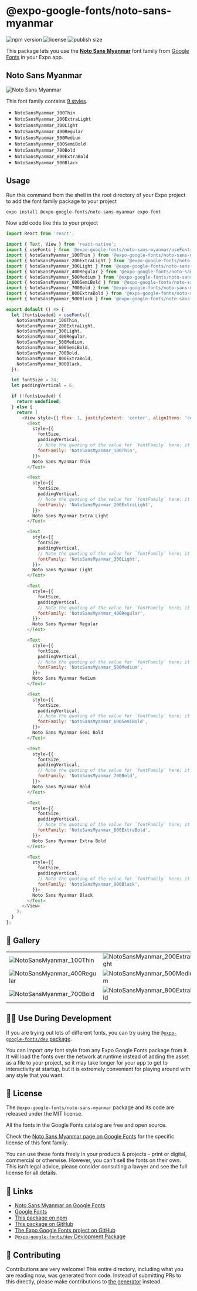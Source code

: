 # @expo-google-fonts/noto-sans-myanmar

![npm version](https://flat.badgen.net/npm/v/@expo-google-fonts/noto-sans-myanmar)
![license](https://flat.badgen.net/github/license/expo/google-fonts)
![publish size](https://flat.badgen.net/packagephobia/install/@expo-google-fonts/noto-sans-myanmar)

This package lets you use the [**Noto Sans Myanmar**](https://fonts.google.com/specimen/Noto+Sans+Myanmar) font family from [Google Fonts](https://fonts.google.com/) in your Expo app.

## Noto Sans Myanmar

![Noto Sans Myanmar](./font-family.png)

This font family contains [9 styles](#-gallery).

- `NotoSansMyanmar_100Thin`
- `NotoSansMyanmar_200ExtraLight`
- `NotoSansMyanmar_300Light`
- `NotoSansMyanmar_400Regular`
- `NotoSansMyanmar_500Medium`
- `NotoSansMyanmar_600SemiBold`
- `NotoSansMyanmar_700Bold`
- `NotoSansMyanmar_800ExtraBold`
- `NotoSansMyanmar_900Black`

## Usage

Run this command from the shell in the root directory of your Expo project to add the font family package to your project
```sh
expo install @expo-google-fonts/noto-sans-myanmar expo-font
```

Now add code like this to your project
```js
import React from 'react';

import { Text, View } from 'react-native';
import { useFonts } from '@expo-google-fonts/noto-sans-myanmar/useFonts';
import { NotoSansMyanmar_100Thin } from '@expo-google-fonts/noto-sans-myanmar/100Thin';
import { NotoSansMyanmar_200ExtraLight } from '@expo-google-fonts/noto-sans-myanmar/200ExtraLight';
import { NotoSansMyanmar_300Light } from '@expo-google-fonts/noto-sans-myanmar/300Light';
import { NotoSansMyanmar_400Regular } from '@expo-google-fonts/noto-sans-myanmar/400Regular';
import { NotoSansMyanmar_500Medium } from '@expo-google-fonts/noto-sans-myanmar/500Medium';
import { NotoSansMyanmar_600SemiBold } from '@expo-google-fonts/noto-sans-myanmar/600SemiBold';
import { NotoSansMyanmar_700Bold } from '@expo-google-fonts/noto-sans-myanmar/700Bold';
import { NotoSansMyanmar_800ExtraBold } from '@expo-google-fonts/noto-sans-myanmar/800ExtraBold';
import { NotoSansMyanmar_900Black } from '@expo-google-fonts/noto-sans-myanmar/900Black';

export default () => {
  let [fontsLoaded] = useFonts({
    NotoSansMyanmar_100Thin,
    NotoSansMyanmar_200ExtraLight,
    NotoSansMyanmar_300Light,
    NotoSansMyanmar_400Regular,
    NotoSansMyanmar_500Medium,
    NotoSansMyanmar_600SemiBold,
    NotoSansMyanmar_700Bold,
    NotoSansMyanmar_800ExtraBold,
    NotoSansMyanmar_900Black,
  });

  let fontSize = 24;
  let paddingVertical = 6;

  if (!fontsLoaded) {
    return undefined;
  } else {
    return (
      <View style={{ flex: 1, justifyContent: 'center', alignItems: 'center' }}>
        <Text
          style={{
            fontSize,
            paddingVertical,
            // Note the quoting of the value for `fontFamily` here; it expects a string!
            fontFamily: 'NotoSansMyanmar_100Thin',
          }}>
          Noto Sans Myanmar Thin
        </Text>

        <Text
          style={{
            fontSize,
            paddingVertical,
            // Note the quoting of the value for `fontFamily` here; it expects a string!
            fontFamily: 'NotoSansMyanmar_200ExtraLight',
          }}>
          Noto Sans Myanmar Extra Light
        </Text>

        <Text
          style={{
            fontSize,
            paddingVertical,
            // Note the quoting of the value for `fontFamily` here; it expects a string!
            fontFamily: 'NotoSansMyanmar_300Light',
          }}>
          Noto Sans Myanmar Light
        </Text>

        <Text
          style={{
            fontSize,
            paddingVertical,
            // Note the quoting of the value for `fontFamily` here; it expects a string!
            fontFamily: 'NotoSansMyanmar_400Regular',
          }}>
          Noto Sans Myanmar Regular
        </Text>

        <Text
          style={{
            fontSize,
            paddingVertical,
            // Note the quoting of the value for `fontFamily` here; it expects a string!
            fontFamily: 'NotoSansMyanmar_500Medium',
          }}>
          Noto Sans Myanmar Medium
        </Text>

        <Text
          style={{
            fontSize,
            paddingVertical,
            // Note the quoting of the value for `fontFamily` here; it expects a string!
            fontFamily: 'NotoSansMyanmar_600SemiBold',
          }}>
          Noto Sans Myanmar Semi Bold
        </Text>

        <Text
          style={{
            fontSize,
            paddingVertical,
            // Note the quoting of the value for `fontFamily` here; it expects a string!
            fontFamily: 'NotoSansMyanmar_700Bold',
          }}>
          Noto Sans Myanmar Bold
        </Text>

        <Text
          style={{
            fontSize,
            paddingVertical,
            // Note the quoting of the value for `fontFamily` here; it expects a string!
            fontFamily: 'NotoSansMyanmar_800ExtraBold',
          }}>
          Noto Sans Myanmar Extra Bold
        </Text>

        <Text
          style={{
            fontSize,
            paddingVertical,
            // Note the quoting of the value for `fontFamily` here; it expects a string!
            fontFamily: 'NotoSansMyanmar_900Black',
          }}>
          Noto Sans Myanmar Black
        </Text>
      </View>
    );
  }
};

```

## 🔡 Gallery


||||
|-|-|-|
|![NotoSansMyanmar_100Thin](./NotoSansMyanmar_100Thin.ttf.png)|![NotoSansMyanmar_200ExtraLight](./NotoSansMyanmar_200ExtraLight.ttf.png)|![NotoSansMyanmar_300Light](./NotoSansMyanmar_300Light.ttf.png)||
|![NotoSansMyanmar_400Regular](./NotoSansMyanmar_400Regular.ttf.png)|![NotoSansMyanmar_500Medium](./NotoSansMyanmar_500Medium.ttf.png)|![NotoSansMyanmar_600SemiBold](./NotoSansMyanmar_600SemiBold.ttf.png)||
|![NotoSansMyanmar_700Bold](./NotoSansMyanmar_700Bold.ttf.png)|![NotoSansMyanmar_800ExtraBold](./NotoSansMyanmar_800ExtraBold.ttf.png)|![NotoSansMyanmar_900Black](./NotoSansMyanmar_900Black.ttf.png)||


## 👩‍💻 Use During Development

If you are trying out lots of different fonts, you can try using the [`@expo-google-fonts/dev` package](https://github.com/expo/google-fonts/tree/master/font-packages/dev#readme).

You can import *any* font style from any Expo Google Fonts package from it. It will load the fonts
over the network at runtime instead of adding the asset as a file to your project, so it may take longer
for your app to get to interactivity at startup, but it is extremely convenient
for playing around with any style that you want.

## 📖 License

The `@expo-google-fonts/noto-sans-myanmar` package and its code are released under the MIT license.

All the fonts in the Google Fonts catalog are free and open source.

Check the [Noto Sans Myanmar page on Google Fonts](https://fonts.google.com/specimen/Noto+Sans+Myanmar) for the specific license of this font family.

You can use these fonts freely in your products & projects - print or digital, commercial or otherwise. However, you can't sell the fonts on their own. This isn't legal advice, please consider consulting a lawyer and see the full license for all details.

## 🔗 Links

- [Noto Sans Myanmar on Google Fonts](https://fonts.google.com/specimen/Noto+Sans+Myanmar)
- [Google Fonts](https://fonts.google.com/)
- [This package on npm](https://www.npmjs.com/package/@expo-google-fonts/noto-sans-myanmar)
- [This package on GitHub](https://github.com/expo/google-fonts/tree/master/font-packages/noto-sans-myanmar)
- [The Expo Google Fonts project on GitHub](https://github.com/expo/google-fonts)
- [`@expo-google-fonts/dev` Devlopment Package](https://github.com/expo/google-fonts/tree/master/font-packages/dev)

## 🤝 Contributing

Contributions are very welcome! This entire directory, including what you are reading now, was generated from code. Instead of submitting PRs to this directly, please make contributions to [the generator](https://github.com/expo/google-fonts/tree/master/packages/generator) instead.
